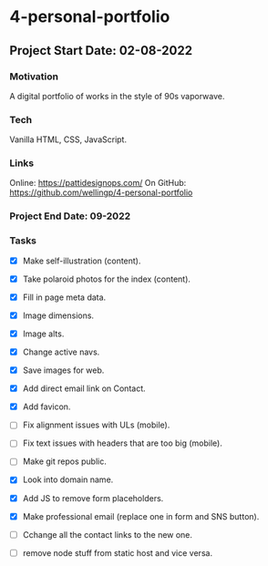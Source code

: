 # 4-personal-portfolio

## Project Start Date: 02-08-2022

### Motivation

A digital portfolio of works in the style of 90s vaporwave.

### Tech
Vanilla HTML, CSS, JavaScript.

### Links

Online: https://pattidesignops.com/
On GitHub: https://github.com/wellingp/4-personal-portfolio

### Project End Date: 09-2022

### Tasks

- [x] Make self-illustration (content).
- [x] Take polaroid photos for the index (content).
- [x] Fill in page meta data.
- [x] Image dimensions.
- [x] Image alts.
- [x] Change active navs.
- [x] Save images for web.
- [x] Add direct email link on Contact.
- [x] Add favicon.
- [ ] Fix alignment issues with ULs (mobile).
- [ ] Fix text issues with headers that are too big (mobile).
- [ ] Make git repos public.
- [x] Look into domain name.
- [x] Add JS to remove form placeholders.
- [x] Make professional email (replace one in form and SNS button).

- [ ] Cchange all the contact links to the new one.
- [ ] remove node stuff from static host and vice versa.
